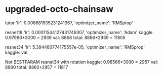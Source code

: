 # upgraded-octo-chainsaw
tutor
'lr': 0.008681535231241367, 'optimizer_name': 'RMSprop'

resnet18
'lr': 0.00011544127431749307, 'optimizer_name': 'Adam'
kaggle: 0.97966*3000 = 2939
val: 8866
total: 8866+2939 = 11805

resnet34
'lr': 5.394480774175557e-05, 'optimizer_name': 'RMSprop'
kaggle: 
val: 

Not BESTPARAM resnet34 with rotation
kaggle: 0.98566*3000 = 2957
val: 8860
total: 8860+2957 = 11817

